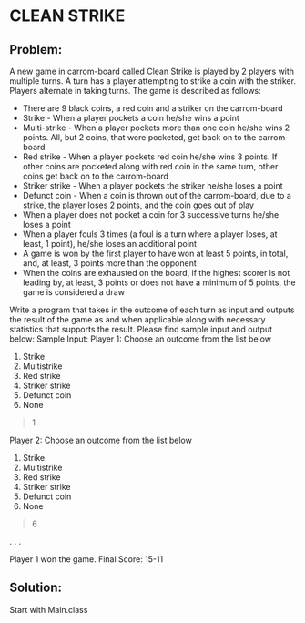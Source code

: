 # CLEAN STRIKE

Problem:
-----------
A new game in carrom-board called ​Clean Strike is played by 2 players with multiple ​turn​s. A turn has a player attempting to strike a coin with the striker. Players alternate in taking turns. The game is described as follows:

- There are 9 black coins, a red coin and a striker on the carrom-board
- Strike​ - When a player pockets a coin he/she wins a point
- Multi-strike - When a player pockets more than one coin he/she wins 2 points. All, but 2
coins, that were pocketed, get back on to the carrom-board
- Red strike - When a player pockets red coin he/she wins 3 points. If other coins are
pocketed along with red coin in the same turn, other coins get back on to the
carrom-board
- Striker strike​ - When a player pockets the striker he/she loses a point
- Defunct coin - When a coin is thrown out of the carrom-board, due to a strike, the player
loses 2 points, and the coin goes out of play
- When a player does not pocket a coin for 3 successive turns he/she loses a point
- When a player ​fouls 3 times (a ​foul is a turn where a player loses, at least, 1 point),
he/she loses an additional point
- A ​game is won by the first player to have won at least 5 points, in total, and, at least, 3
points more than the opponent
- When the coins are exhausted on the board, if the highest scorer is not leading by, at
least, 3 points or does not have a minimum of 5 points, the game is considered a draw

Write a program that takes in the outcome of each turn as input and outputs the result of the game as and when applicable along with necessary statistics that supports the result. Please find sample input and output below:
Sample Input:
Player 1: Choose an outcome from the list below
1. Strike
2. Multistrike
3. Red strike
4. Striker strike
5. Defunct coin
6. None
>1

Player 2: Choose an outcome from the list below
1. Strike
2. Multistrike
3. Red strike
4. Striker strike
5. Defunct coin
6. None
>6

.
.
.

Player 1 won the game. Final Score: 15-11


Solution:
---------
Start with Main.class
